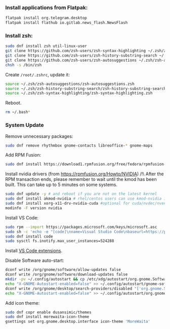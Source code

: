 ### Install applications from Flatpak:

```sh
flatpak install org.telegram.desktop
flatpak install flathub io.gitlab.news_flash.NewsFlash
```

### Install zsh:

```sh
sudo dnf install zsh util-linux-user
git clone https://github.com/zsh-users/zsh-syntax-highlighting ~/.zsh/zsh-syntax-highlighting
git clone https://github.com/zsh-users/zsh-history-substring-search ~/.zsh/zsh-history-substring-search
git clone https://github.com/zsh-users/zsh-autosuggestions ~/.zsh/zsh-autosuggestions
chsh -s /bin/zsh
```

Create `/root/.zshrc`, update it:

```sh
source ~/.zsh/zsh-autosuggestions/zsh-autosuggestions.zsh
source ~/.zsh/zsh-history-substring-search/zsh-history-substring-search.zsh
source ~/.zsh/zsh-syntax-highlighting/zsh-syntax-highlighting.zsh
```

Reboot.

```sh
rm ~/.bash*
```


### System Update

Remove unnecessary packages:

```sh
sudo dnf remove rhythmbox gnome-contacts libreoffice-* gnome-maps
```

Add RPM Fusion:

```sh
sudo dnf install https://download1.rpmfusion.org/free/fedora/rpmfusion-free-release-$(rpm -E %fedora).noarch.rpm https://download1.rpmfusion.org/nonfree/fedora/rpmfusion-nonfree-release-$(rpm -E %fedora).noarch.rpm
```

Install nvidia drivers (from https://rpmfusion.org/Howto/NVIDIA)
/!\ After the RPM transaction ends, please remember to wait until the kmod has been built. This can take up to 5 minutes on some systems.
```sh
sudo dnf update -y # and reboot if you are not on the latest kernel
sudo dnf install akmod-nvidia # rhel/centos users can use kmod-nvidia instead
sudo dnf install xorg-x11-drv-nvidia-cuda #optional for cuda/nvdec/nvenc support
modinfo -F version nvidia
```

Install VS Code:

```sh
sudo rpm --import https://packages.microsoft.com/keys/microsoft.asc
sudo sh -c 'echo -e "[code]\nname=Visual Studio Code\nbaseurl=https://packages.microsoft.com/yumrepos/vscode\nenabled=1\ngpgcheck=1\ngpgkey=https://packages.microsoft.com/keys/microsoft.asc" > /etc/yum.repos.d/vscode.repo'
sudo dnf install code
sudo sysctl fs.inotify.max_user_instances=524288
```

Install [VS Code extensions](./VSCode.md).

Disable Software auto-start:

```sh
dconf write /org/gnome/software/allow-updates false
dconf write /org/gnome/software/download-updates false
mkdir -pv ~/.config/autostart && cp /etc/xdg/autostart/org.gnome.Software.desktop ~/.config/autostart/
echo "X-GNOME-Autostart-enabled=false" >> ~/.config/autostart/gnome-software-service.desktop
dconf write /org/gnome/desktop/search-providers/disabled "['org.gnome.Software.desktop']"
echo "X-GNOME-Autostart-enabled=false" >> ~/.config/autostart/org.gnome.Software.desktop
```

Add icon theme:

```sh
sudo dnf copr enable dusansimic/themes
sudo dnf install morewaita-icon-theme
gsettings set org.gnome.desktop.interface icon-theme 'MoreWaita'
```
